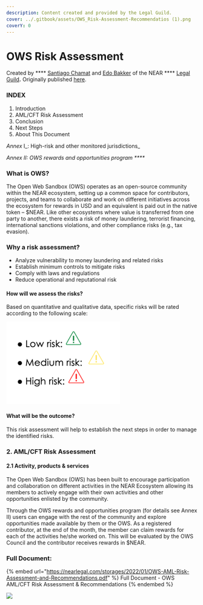 ```yaml
---
description: Content created and provided by the Legal Guild.
cover: ../.gitbook/assets/OWS_Risk-Assessment-Recommendatios (1).png
coverY: 0
---
```


# OWS Risk Assessment

Created by **** [Santiago Chamat](https://nearlegal.com/santiago/) and [Edo Bakker](https://nearlegal.com/edo/) of the NEAR **** [Legal Guild](https://nearlegal.com)**.** Originally published [here](https://nearlegal.com/ows\_risk-assessment-recommendations/).

### **INDEX**

1. Introduction
2. AML/CFT Risk Assessment
3. Conclusion
4. Next Steps
5. About This Document

_Annex_ I_: High-risk and other monitored jurisdictions_

_Annex II: OWS rewards and opportunities program ****_&#x20;

### **What is OWS?**

The Open Web Sandbox (OWS) operates as an open-source community within the NEAR ecosystem, setting up a common space for contributors, projects, and teams to collaborate and work on different initiatives across the ecosystem for rewards in USD and an equivalent is paid out in the native token – $NEAR. Like other ecosystems where value is transferred from one party to another, there exists a risk of money laundering, terrorist financing, international sanctions violations, and other compliance risks (e.g., tax evasion).&#x20;

### **Why a risk assessment?**

* Analyze vulnerability to money laundering and related risks
* Establish minimum controls to mitigate risks
* Comply with laws and regulations
* Reduce operational and reputational risk

#### **How will we assess the risks?**&#x20;

Based on quantitative and qualitative data, specific risks will be rated according to the following scale:

![](../.gitbook/assets/Screenshot-2022-01-19-at-12.19.33.png)

#### **What will be the outcome?**&#x20;

This risk assessment will help to establish the next steps in order to manage the identified risks.

### **2. AML/CFT Risk Assessment**

#### &#x20;**2.1 Activity, products & services**

The Open Web Sandbox (OWS) has been built to encourage participation and collaboration on different activities in the NEAR Ecosystem allowing its members to actively engage with their own activities and other opportunities enlisted by the community.&#x20;

Through the OWS rewards and opportunities program (for details see Annex II) users can engage with the rest of the community and explore opportunities made available by them or the OWS. As a registered contributor, at the end of the month, the member can claim rewards for each of the activities he/she worked on. This will be evaluated by the OWS Council and the contributor receives rewards in $NEAR.

### Full Document:

{% embed url="https://nearlegal.com/storages/2022/01/OWS-AML-Risk-Assessment-and-Recommendations.pdf" %}
Full Document - OWS AML/CFT Risk Assessment & Recommendations
{% endembed %}

![](../.gitbook/assets/LG\_Horizontal\_TransparentBG.png)
